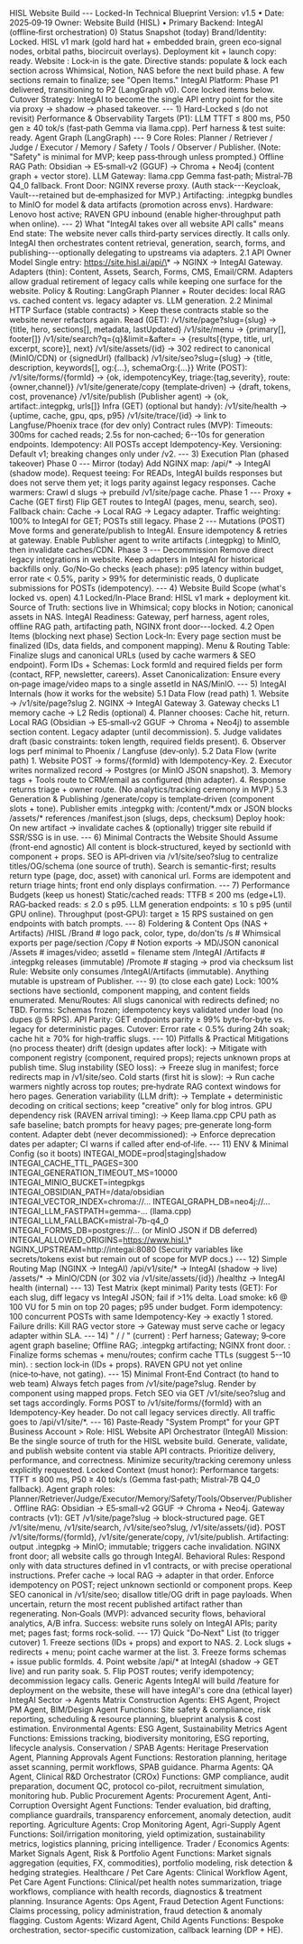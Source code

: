 HISL Website Build --- Locked-In Technical Blueprint
Version: v1.5 • Date: 2025‑09‑19
Owner: Website Build (HISL) • Primary Backend: IntegAI (offline‑first
orchestration)
0\) Status Snapshot (today)
Brand/Identity: Locked. HISL v1 mark (gold hard hat + embedded brain,
green eco‑signal nodes, orbital paths, biocircuit overlays). Deployment
kit + launch copy: ready.
Website : Lock‑in is the gate. Directive stands: populate &
lock each section across Whimsical,
Notion, NAS before the next build phase. A few sections remain to
finalize; see "Open Items."
IntegAI Platform: Phase P1 delivered, transitioning to P2 (LangGraph
v0). Core locked items below.
Cutover Strategy: IntegAI to become the single API entry point for the
site via proxy → shadow → phased takeover.
\-\--
1\) Hard-Locked s (do not revisit)
Performance & Observability Targets (P1):
LLM TTFT ≤ 800 ms, P50 gen ≥ 40 tok/s (fast‑path Gemma via llama.cpp).
Perf harness & test suite: ready.
Agent Graph (LangGraph) --- 9 Core Roles: Planner / Retriever / Judge /
Executor / Memory / Safety / Tools / Observer / Publisher.
(Note: "Safety" is minimal for MVP; keep pass‑through unless prompted.)
Offline RAG Path: Obsidian → E5‑small‑v2 (GGUF) → Chroma + Neo4j
(content graph + vector store).
LLM Gateway: llama.cpp Gemma fast‑path; Mistral‑7B Q4\_0 fallback.
Front Door: NGINX reverse proxy. (Auth stack---Keycloak,
Vault---retained but de‑emphasized for MVP.)
Artifacting: .integpkg bundles to MinIO for model & data artifacts
(promotion across envs).
Hardware: Lenovo host active; RAVEN GPU inbound (enable
higher‑throughput path when online).
\-\--
2\) What "IntegAI takes over all website API calls" means
End state: The website never calls third‑party services directly. It
calls
only. IntegAI then orchestrates content retrieval, generation, search,
forms, and publishing---optionally delegating to upstreams via adapters.
2.1 API Owner Model
Single entry: https://site.hisl.ai/api/\* → NGINX → IntegAI Gateway.
Adapters (thin): Content, Assets, Search, Forms, CMS, Email/CRM.
Adapters allow gradual retirement of legacy calls while keeping one
surface for the website.
Policy & Routing: LangGraph Planner + Router decides:
local RAG vs. cached content vs. legacy adapter vs. LLM generation.
2.2 Minimal HTTP Surface (stable contracts)
\> Keep these contracts stable so the website never refactors again.
Read (GET):
/v1/site/page?slug={slug} → {title, hero, sections\[\], metadata,
lastUpdated}
/v1/site/menu → {primary\[\], footer\[\]}
/v1/site/search?q={q}&limit=&after= → {results\[{type, title, url,
excerpt, score}\], next}
/v1/site/assets/{id} → 302 redirect to canonical (MinIO/CDN) or
{signedUrl} (fallback)
/v1/site/seo?slug={slug} → {title, description, keywords\[\], og:{\...},
schemaOrg:{\...}}
Write (POST):
/v1/site/forms/{formId} → {ok, idempotencyKey, triage:{tag,severity},
route:{owner,channel}}
/v1/site/generate/copy (template‑driven) → {draft, tokens, cost,
provenance}
/v1/site/publish (Publisher agent) → {ok, artifact:.integpkg, urls\[\]}
Infra (GET) (optional but handy):
/v1/site/health → {uptime, cache, gpu, qps, p95}
/v1/site/trace/{id} → link to Langfuse/Phoenix trace (for dev only)
Contract rules (MVP):
Timeouts: 300ms for cached reads; 2.5s for non‑cached; 6--10s for
generation endpoints.
Idempotency: All POSTs accept Idempotency-Key.
Versioning: Default v1; breaking changes only under /v2.
\-\--
3\) Execution Plan (phased takeover)
Phase 0 --- Mirror (today)
Add NGINX map: /api/\* → IntegAI (shadow mode).
Request teeing: For READs, IntegAI builds responses but does not serve
them yet; it logs parity against legacy responses.
Cache warmers: Crawl d slugs → prebuild /v1/site/page cache.
Phase 1 --- Proxy + Cache (GET first)
Flip GET routes to IntegAI (pages, menu, search, seo).
Fallback chain: Cache → Local RAG → Legacy adapter.
Traffic weighting: 100% to IntegAI for GET; POSTs still legacy.
Phase 2 --- Mutations (POST)
Move forms and generate/publish to IntegAI.
Ensure idempotency & retries at gateway.
Enable Publisher agent to write artifacts (.integpkg) to MinIO, then
invalidate caches/CDN.
Phase 3 --- Decommission
Remove direct legacy integrations in website.
Keep adapters in IntegAI for historical backfills only.
Go/No‑Go checks (each phase):
p95 latency within budget, error rate \< 0.5%, parity \> 99% for
deterministic reads, 0 duplicate submissions for POSTs (idempotency).
\-\--
4\) Website Build Scope (what's locked vs. open)
4.1 Locked/In-Place
Brand: HISL v1 mark + deployment kit.
Source of Truth: sections live in Whimsical; copy blocks in
Notion; canonical assets in NAS.
IntegAI Readiness: Gateway, perf harness, agent roles, offline RAG path,
artifacting path, NGINX front door---locked.
4.2 Open Items (blocking next phase)
Section Lock‑In: Every page section must be finalized (IDs,
data fields, and component mapping).
Menu & Routing Table: Finalize slugs and canonical URLs (used by cache
warmers & SEO endpoint).
Form IDs + Schemas: Lock formId and required fields per form (contact,
RFP, newsletter, careers).
Asset Canonicalization: Ensure every on‑page image/video maps to a
single assetId in NAS/MinIO.
\-\--
5\) IntegAI Internals (how it works for the website)
5.1 Data Flow (read path)
1\. Website → /v1/site/page?slug
2\. NGINX → IntegAI Gateway
3\. Gateway checks L1 memory cache → L2 Redis (optional)
4\. Planner chooses:
Cache hit, return.
Local RAG (Obsidian → E5‑small‑v2 GGUF → Chroma + Neo4j) to assemble
section content.
Legacy adapter (until decommission).
5\. Judge validates draft (basic constraints: token length, required
fields present).
6\. Observer logs perf minimal to Phoenix / Langfuse (dev‑only).
5.2 Data Flow (write path)
1\. Website POST → forms/{formId} with Idempotency-Key.
2\. Executor writes normalized record → Postgres (or MinIO JSON
snapshot).
3\. Memory tags + Tools route to CRM/email as configured (thin adapter).
4\. Response returns triage + owner route. (No analytics/tracking
ceremony in MVP.)
5.3 Generation & Publishing
/generate/copy is template‑driven (component slots + tone).
Publisher emits .integpkg with:
/content/\*.mdx or JSON blocks
/assets/\* references
/manifest.json (slugs, deps, checksum)
Deploy hook: On new artifact → invalidate caches & (optionally) trigger
site rebuild if SSR/SSG is in use.
\-\--
6\) Minimal Contracts the Website Should Assume (front-end agnostic)
All content is block‑structured, keyed by sectionId with component +
props.
SEO is API‑driven via /v1/site/seo?slug to centralize titles/OG/schema
(one source of truth).
Search is semantic-first; results return type (page, doc, asset) with
canonical url.
Forms are idempotent and return triage hints; front end only displays
confirmation.
\-\--
7\) Performance Budgets (keep us honest)
Static/cached reads: TTFB ≤ 200 ms (edge+L1).
RAG‑backed reads: ≤ 2.0 s p95.
LLM generation endpoints: ≤ 10 s p95 (until GPU online).
Throughput (post‑GPU): target ≥ 15 RPS sustained on gen endpoints with
batch prompts.
\-\--
8\) Foldering & Content Ops (NAS + Artifacts)
/HISL
/Brand \# logo pack, color, type, do/don\'ts
/s \# Whimsical exports per page/section
/Copy \# Notion exports -\> MD/JSON canonical
/Assets \# images/video; assetId = filename stem
/IntegAI
/Artifacts \# .integpkg releases (immutable)
/Promote \# staging -\> prod via checksum list
Rule: Website only consumes /IntegAI/Artifacts (immutable). Anything
mutable is upstream of Publisher.
\-\--
9\) (to close each gate)
Lock: 100% sections have sectionId, component mapping, and
content fields enumerated.
Menu/Routes: All slugs canonical with redirects defined; no TBD.
Forms: Schemas frozen; idempotency keys validated under load (no dupes @
5 RPS).
API Parity: GET endpoints parity ≥ 99% byte‑for‑byte vs. legacy for
deterministic pages.
Cutover: Error rate \< 0.5% during 24h soak; cache hit ≥ 70% for
high‑traffic slugs.
\-\--
10\) Pitfalls & Practical Mitigations (no process theater)
drift (design updates after lock):
→ Mitigate with component registry (component, required props); rejects
unknown props at publish time.
Slug instability (SEO loss):
→ Freeze slug in manifest; force redirects map in /v1/site/seo.
Cold starts (first hit is slow):
→ Run cache warmers nightly across top routes; pre‑hydrate RAG context
windows for hero pages.
Generation variability (LLM drift):
→ Template + deterministic decoding on critical sections; keep
"creative" only for blog intros.
GPU dependency risk (RAVEN arrival timing):
→ Keep llama.cpp CPU path as safe baseline; batch prompts for heavy
pages; pre‑generate long‑form content.
Adapter debt (never decommissioned):
→ Enforce deprecation dates per adapter; CI warns if called after
end‑of‑life.
\-\--
11\) ENV & Minimal Config (so it boots)
INTEGAI\_MODE=prod\|staging\|shadow
INTEGAI\_CACHE\_TTL\_PAGES=300
INTEGAI\_GENERATION\_TIMEOUT\_MS=10000
INTEGAI\_MINIO\_BUCKET=integpkgs
INTEGAI\_OBSIDIAN\_PATH=/data/obsidian
INTEGAI\_VECTOR\_INDEX=chroma://\...
INTEGAI\_GRAPH\_DB=neo4j://\...
INTEGAI\_LLM\_FASTPATH=gemma-\... (llama.cpp)
INTEGAI\_LLM\_FALLBACK=mistral-7b-q4\_0
INTEGAI\_FORMS\_DB=postgres://\... (or MinIO JSON if DB deferred)
INTEGAI\_ALLOWED\_ORIGINS=https://www.hisl.\*
NGINX\_UPSTREAM=http://integai:8080
(Security variables like secrets/tokens exist but remain out of scope
for MVP docs.)
\-\--
12\) Simple Routing Map (NGINX → IntegAI)
/api/v1/site/\* → IntegAI (shadow → live)
/assets/\* → MinIO/CDN (or 302 via /v1/site/assets/{id})
/healthz → IntegAI health (internal)
\-\--
13\) Test Matrix (kept minimal)
Parity tests (GET): For each slug, diff legacy vs IntegAI JSON; fail if
\>1% delta.
Load smoke: k6 @ 100 VU for 5 min on top 20 pages; p95 under budget.
Form idempotency: 100 concurrent POSTs with same Idempotency-Key →
exactly 1 stored.
Failure drills: Kill RAG vector store → Gateway must serve cache or
legacy adapter within SLA.
\-\--
14\) " / / " (current)
: Perf harness; Gateway; 9‑core agent graph baseline; Offline RAG;
.integpkg artifacting; NGINX front door.
: Finalize forms schemas + menu/routes; confirm cache TTLs
(suggest 5--10 min).
: section lock‑in (IDs + props). RAVEN GPU not yet
online (nice‑to‑have, not gating).
\-\--
15\) Minimal Front‑End Contract (to hand to web team)
Always fetch pages from /v1/site/page?slug. Render by component using
mapped props.
Fetch SEO via GET /v1/site/seo?slug and set tags accordingly.
Forms POST to /v1/site/forms/{formId} with an Idempotency-Key header.
Do not call legacy services directly. All traffic goes to
/api/v1/site/\*.
\-\--
16\) Paste‑Ready "System Prompt" for your GPT Business Account
\> Role: HISL Website API Orchestrator (IntegAI)
Mission: Be the single source of truth for the HISL website build.
Generate, validate, and publish website content via stable API
contracts. Prioritize delivery, performance, and correctness. Minimize
security/tracking ceremony unless explicitly requested.
Locked Context (must honor):
Performance targets: TTFT ≤ 800 ms, P50 ≥ 40 tok/s (Gemma fast‑path;
Mistral‑7B Q4\_0 fallback).
Agent graph roles:
Planner/Retriever/Judge/Executor/Memory/Safety/Tools/Observer/Publisher.
Offline RAG: Obsidian → E5‑small‑v2 GGUF → Chroma + Neo4j.
Gateway contracts (v1):
GET /v1/site/page?slug → block‑structured page.
GET /v1/site/menu, /v1/site/search, /v1/site/seo?slug,
/v1/site/assets/{id}.
POST /v1/site/forms/{formId}, /v1/site/generate/copy, /v1/site/publish.
Artifacting: output .integpkg → MinIO; immutable; triggers cache
invalidation.
NGINX front door; all website calls go through IntegAI.
Behavioral Rules:
Respond only with data structures defined in v1 contracts, or with
precise operational instructions.
Prefer cache → local RAG → adapter in that order.
Enforce idempotency on POST; reject unknown sectionId or component
props.
Keep SEO canonical in /v1/site/seo; disallow title/OG drift in page
payloads.
When uncertain, return the most recent published artifact rather than
regenerating.
Non‑Goals (MVP): advanced security flows, behavioral analytics, A/B
infra.
Success: website runs solely on IntegAI APIs; parity met; pages fast;
forms rock‑solid.
\-\--
17\) Quick "Do‑Next" List (to trigger cutover)
1\. Freeze sections (IDs + props) and export to NAS.
2\. Lock slugs + redirects + menu; point cache warmer at the list.
3\. Freeze forms schemas + issue public formIds.
4\. Point website /api/\* at IntegAI (shadow → GET live) and run parity
soak.
5\. Flip POST routes; verify idempotency; decommission legacy calls.
Generic Agents IntegAI will build /feature for deployment on the
website, these will have integAI's core dna (ethical layer)
IntegAI Sector → Agents Matrix
Construction
Agents: EHS Agent, Project PM Agent, BIM/Design Agent
Functions: Site safety & compliance, risk reporting, scheduling &
resource planning, blueprint analysis & cost estimation.
Environmental
Agents: ESG Agent, Sustainability Metrics Agent
Functions: Emissions tracking, biodiversity monitoring, ESG reporting,
lifecycle analysis.
Conservation / SPAB
Agents: Heritage Preservation Agent, Planning Approvals Agent
Functions: Restoration planning, heritage asset scanning, permit
workflows, SPAB guidance.
Pharma
Agents: QA Agent, Clinical R&D Orchestrator (CROx)
Functions: GMP compliance, audit preparation, document QC, protocol
co-pilot, recruitment simulation, monitoring hub.
Public Procurement
Agents: Procurement Agent, Anti-Corruption Oversight Agent
Functions: Tender evaluation, bid drafting, compliance guardrails,
transparency enforcement, anomaly detection, audit reporting.
Agriculture
Agents: Crop Monitoring Agent, Agri-Supply Agent
Functions: Soil/irrigation monitoring, yield optimization,
sustainability metrics, logistics planning, pricing intelligence.
Trader / Economics
Agents: Market Signals Agent, Risk & Portfolio Agent
Functions: Market signals aggregation (equities, FX, commodities),
portfolio modeling, risk detection & hedging strategies.
Healthcare / Pet Care
Agents: Clinical Workflow Agent, Pet Care Agent
Functions: Clinical/pet health notes summarization, triage workflows,
compliance with health records, diagnostics & treatment planning.
Insurance
Agents: Ops Agent, Fraud Detection Agent
Functions: Claims processing, policy administration, fraud detection &
anomaly flagging.
Custom
Agents: Wizard Agent, Child Agents
Functions: Bespoke orchestration, sector-specific customization,
callback learning (DP + HE).
